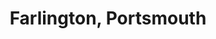 ---
title: Farlington, Portsmouth
url: /farlington-portsmouth/
latitude: 50.845
longitude: -1.03
---
